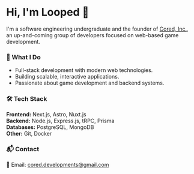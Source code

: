 # Hi, I'm Looped 👋  

I'm a software engineering undergraduate and the founder of [Cored, Inc.](https://github.com/cored-inc), an up-and-coming group of developers focused on web-based game development.  

### 🚀 What I Do  
- Full-stack development with modern web technologies.  
- Building scalable, interactive applications.  
- Passionate about game development and backend systems.  

### 🛠️ Tech Stack  
**Frontend:** Next.js, Astro, Nuxt.js  
**Backend:** Node.js, Express.js, tRPC, Prisma  
**Databases:** PostgreSQL, MongoDB  
**Other:** Git, Docker  

### 📬 Contact  
📧 Email: [cored.developments@gmail.com](mailto:cored.developments@gmail.com)  
